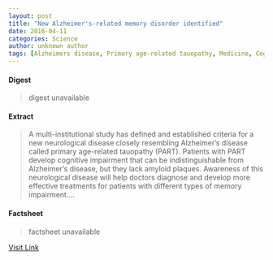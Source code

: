 ```yaml
---
layout: post
title: "New Alzheimer's-related memory disorder identified"
date: 2016-04-11
categories: Science
author: unknown author
tags: [Alzheimers disease, Primary age-related tauopathy, Medicine, Cognitive science, Medical specialties, Neuropsychological assessment, Geriatrics, Human diseases and disorders, Biology, Health, Neurology, Neuropsychology, Health sciences, Cognitive disorders, Geriatric psychiatry, Cognition, Diseases and disorders, Neuroscience, Nervous system, Clinical medicine]
---
```



#### Digest
>digest unavailable

#### Extract
>A multi-institutional study has defined and established criteria for a new neurological disease closely resembling Alzheimer’s disease called primary age-related tauopathy (PART). Patients with PART develop cognitive impairment that can be indistinguishable from Alzheimer’s disease, but they lack amyloid plaques. Awareness of this neurological disease will help doctors diagnose and develop more effective treatments for patients with different types of memory impairment....

#### Factsheet
>factsheet unavailable

[Visit Link](http://feeds.sciencedaily.com/~r/sciencedaily/~3/wBbYUAbArcI/141113194947.htm)


